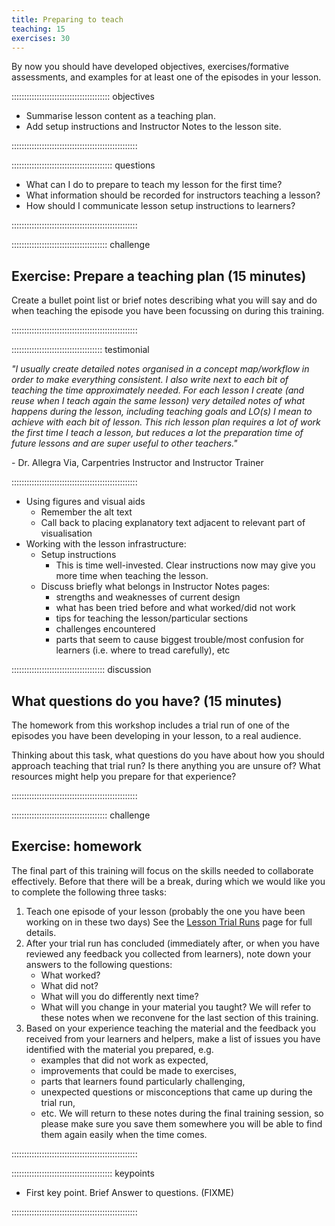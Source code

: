 ```yaml
---
title: Preparing to teach
teaching: 15
exercises: 30
---
```


By now you should have developed
objectives,
exercises/formative assessments,
and examples
for at least one of the episodes in your lesson.

::::::::::::::::::::::::::::::::::::::: objectives

- Summarise lesson content as a teaching plan.
- Add setup instructions and Instructor Notes to the lesson site.

::::::::::::::::::::::::::::::::::::::::::::::::::

:::::::::::::::::::::::::::::::::::::::: questions

- What can I do to prepare to teach my lesson for the first time?
- What information should be recorded for instructors teaching a lesson?
- How should I communicate lesson setup instructions to learners?

::::::::::::::::::::::::::::::::::::::::::::::::::

::::::::::::::::::::::::::::::::::::::  challenge

## Exercise: Prepare a teaching plan (15 minutes)

Create a bullet point list or brief notes describing
what you will say and do when teaching the episode you have been focussing on
during this training.


::::::::::::::::::::::::::::::::::::::::::::::::::

::::::::::::::::::::::::::::::::::::  testimonial

*"I usually create detailed notes organised in a concept map/workflow in order to make everything consistent.
I also write next to each bit of teaching the time approximately needed.
For each lesson I create (and reuse when I teach again the same lesson)
very detailed notes of what happens during the lesson,
including teaching goals and LO(s) I mean to achieve with each bit of lesson.
This rich lesson plan requires a lot of work the first time I teach a lesson,
but reduces a lot the preparation time of future lessons and are super useful to other teachers."*

\- Dr. Allegra Via, Carpentries Instructor and Instructor Trainer


::::::::::::::::::::::::::::::::::::::::::::::::::

- Using figures and visual aids
  - Remember the alt text
  - Call back to placing explanatory text adjacent to relevant part of visualisation
- Working with the lesson infrastructure:
  - Setup instructions
    - This is time well-invested. Clear instructions now may give you more time when teaching the lesson.
  - Discuss briefly what belongs in Instructor Notes pages:
    - strengths and weaknesses of current design
    - what has been tried before and what worked/did not work
    - tips for teaching the lesson/particular sections
    - challenges encountered
    - parts that seem to cause biggest trouble/most confusion for learners (i.e. where to tread carefully), etc

:::::::::::::::::::::::::::::::::::::  discussion

## What questions do you have? (15 minutes)

The homework from this workshop includes a trial run of one of the episodes
you have been developing in your lesson, to a real audience.

Thinking about this task, what questions do you have about how you should
approach teaching that trial run?
Is there anything you are unsure of?
What resources might help you prepare for that experience?


::::::::::::::::::::::::::::::::::::::::::::::::::

::::::::::::::::::::::::::::::::::::::  challenge

## Exercise: homework

The final part of this training will focus on the skills needed to collaborate
effectively. Before that there will be a break,
during which we would like you to complete the following three tasks:

1. Teach one episode of your lesson (probably the one you have been working on in these two days)
   See the [Lesson Trial Runs](_extras/trial-runs.md) page for full details.
2. After your trial run has concluded
   (immediately after, or when you have reviewed any feedback you collected from learners),
   note down your answers to the following questions:
   - What worked?
   - What did not?
   - What will you do differently next time?
   - What will you change in your material you taught?
     We will refer to these notes when we reconvene for the last section of this training.
3. Based on your experience teaching the material and the feedback you received from your learners and helpers,
   make a list of issues you have identified with the material you prepared, e.g.
   - examples that did not work as expected,
   - improvements that could be made to exercises,
   - parts that learners found particularly challenging,
   - unexpected questions or misconceptions that came up during the trial run,
   - etc.
     We will return to these notes during the final training session,
     so please make sure you save them somewhere you will be able to find them again easily when the time comes.
     

::::::::::::::::::::::::::::::::::::::::::::::::::



:::::::::::::::::::::::::::::::::::::::: keypoints

- First key point. Brief Answer to questions. (FIXME)

::::::::::::::::::::::::::::::::::::::::::::::::::


